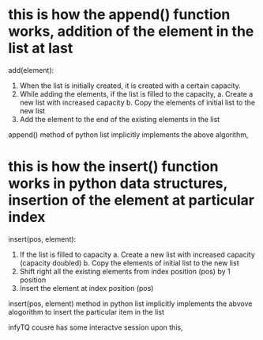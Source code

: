 # this is how the append() function works, addition of the element in the list at last 
add(element):
1. When the list is initially created, it is created with a certain capacity.
2. While adding the elements, if the list is filled to the capacity,
   a. Create a new list with increased capacity
   b. Copy the elements of initial list to the new list
3. Add the element to the end of the existing elements in the list
                  
append() method of python list implicitly implements the above algorithm,

# this is how the insert() function works in python data structures, insertion of the element at particular index
insert(pos, element):
 1. If the list is filled to capacity
    a. Create a new list with increased capacity (capacity doubled)
    b. Copy the elements of initial list to the new list
 2. Shift right all the existing elements from index position (pos) by 1 position
 3. Insert the element at index position (pos)
                
insert(pos, element) method in python list implicitly implements the abvove alogorithm to insert the particular item in the list 

infyTQ cousre has some interactve session upon this, 

